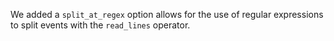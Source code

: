 We added a `split_at_regex` option allows for the use of regular expressions to
split events with the `read_lines` operator.

